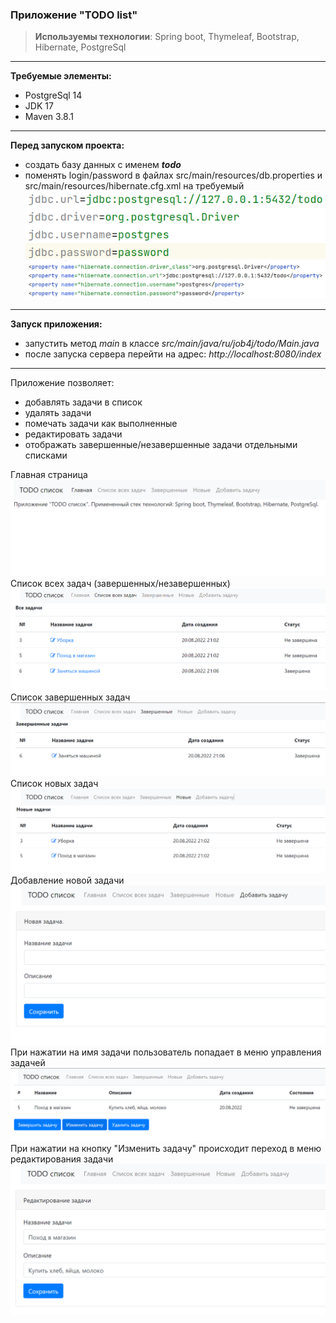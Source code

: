 ### Приложение "TODO list"
> **Используемы технологии**: Spring boot, Thymeleaf, Bootstrap, Hibernate, PostgreSql

***
**Требуемые элементы:** 
* PostgreSql 14 
* JDK 17
* Maven 3.8.1
***
**Перед запуском проекта:** 
* создать базу данных с именем ***todo***
* поменять login/password в файлах src/main/resources/db.properties
и src/main/resources/hibernate.cfg.xml на требуемый 
 ![](images/dp_properties.png) ![img.png](images/hibernate_cfg.png)

***
**Запуск приложения:** 
* запустить метод *main* в классе *src/main/java/ru/job4j/todo/Main.java*
* после запуска сервера перейти на адрес: *http://localhost:8080/index*
***
Приложение позволяет:
* добавлять задачи в список
* удалять задачи
* помечать задачи как выполненные
* редактировать задачи
* отображать завершенные/незавершенные задачи отдельными списками
 
Главная страница
![index page](images/1.Index.png)
Список всех задач (завершенных/незавершенных)
![index page](images/2.AllItemsList.png)
Список завершенных задач
![index page](images/3.CompletedItems.png)
Список новых задач
![index page](images/4.NewItems.png)
Добавление новой задачи
![index page](images/5.AddItem.png)
При нажатии на имя задачи пользователь попадает в меню управления задачей
![index page](images/6.ItemDescription.png)
При нажатии на кнопку "Изменить задачу" происходит переход в меню редактирования задачи
![index page](images/7.EditItem.png)
